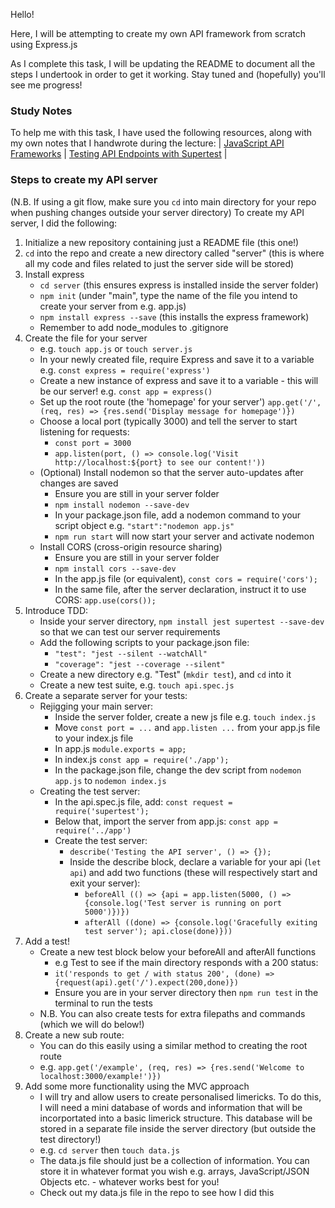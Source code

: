 Hello!

Here, I will be attempting to create my own API framework from scratch using Express.js

As I complete this task, I will be updating the README to document all the steps I undertook in order to get it working.  Stay tuned and (hopefully) you'll see me progress!

### Study Notes
To help me with this task, I have used the following resources, along with my own notes that I handwrote during the lecture:
| [JavaScript API Frameworks](https://github.com/getfutureproof/fp_guides_wiki/wiki/JavaScript-API-Frameworks) | [Testing API Endpoints with Supertest](https://github.com/getfutureproof/fp_guides_wiki/wiki/API-Endpoint-Testing-with-Supertest) |

### Steps to create my API server
(N.B. If using a git flow, make sure you `cd` into main directory for your repo when pushing changes outside your server directory)
To create my API server, I did the following:
1. Initialize a new repository containing just a README file (this one!)
2. `cd` into the repo and create a new directory called "server" (this is where all my code and files related to just the server side will be stored)
3. Install express
    - `cd server` (this ensures express is installed inside the server folder)
    - `npm init` (under "main", type the name of the file you intend to create your server from e.g. app.js)
    - `npm install express --save` (this installs the express framework)
    - Remember to add node_modules to .gitignore
4. Create the file for your server
    - e.g. `touch app.js` or `touch server.js`
    - In your newly created file, require Express and save it to a variable e.g. `const express = require('express')`
    - Create a new instance of express and save it to a variable - this will be our server! e.g. `const app = express()`
    - Set up the root route (the 'homepage' for your server') `app.get('/', (req, res) => {res.send('Display message for homepage')})`
    - Choose a local port (typically 3000) and tell the server to start listening for requests: 
        - `const port = 3000`
        - `app.listen(port, () => console.log('Visit http://localhost:${port} to see our content!'))`
    - (Optional) Install nodemon so that the server auto-updates after changes are saved
        - Ensure you are still in your server folder
        - `npm install nodemon --save-dev`
        - In your package.json file, add a nodemon command to your script object e.g. `"start":"nodemon app.js"`
        - `npm run start` will now start your server and activate nodemon
    - Install CORS (cross-origin resource sharing)
        - Ensure you are still in your server folder
        - `npm install cors --save-dev`
        - In the app.js file (or equivalent), `const cors = require('cors');`
        - In the same file, after the server declaration, instruct it to use CORS: `app.use(cors());`
5. Introduce TDD:
    - Inside your server directory, `npm install jest supertest --save-dev` so that we can test our server requirements
    - Add the following scripts to your package.json file:
        - `"test": "jest --silent --watchAll"`
        - `"coverage": "jest --coverage --silent"`
    - Create a new directory e.g. "Test" (`mkdir test`),  and `cd` into it
    - Create a new test suite, e.g. `touch api.spec.js`
6. Create a separate server for your tests:
    - Rejigging your main server:
        - Inside the server folder, create a new js file e.g. `touch index.js`
        - Move `const port = ...` and `app.listen ...` from your app.js file to your index.js file
        - In app.js `module.exports = app;`
        - In index.js `const app = require('./app');`
        - In the package.json file, change the dev script from `nodemon app.js` to `nodemon index.js`
    - Creating the test server:
        - In the api.spec.js file, add: `const request = require('supertest');`
        - Below that, import the server from app.js: `const app = require('../app')`
        - Create the test server:
            - `describe('Testing the API server', () => {});`
            - Inside the describe block, declare a variable for your api (`let api`) and add two functions (these will respectively start and exit your server):
                - `beforeAll (() => {api = app.listen(5000, () => {console.log('Test server is running on port 5000')})})`
                - `afterAll ((done) => {console.log('Gracefully exiting test server'); api.close(done)}))`
7. Add a test!
    - Create a new test block below your beforeAll and afterAll functions
        - e.g Test to see if the main directory responds with a 200 status:
        - `it('responds to get / with status 200', (done) => {request(api).get('/').expect(200,done)})`
        - Ensure you are in your server directory then `npm run test` in the terminal to run the tests
    - N.B. You can also create tests for extra filepaths and commands (which we will do below!)
8. Create a new sub route:
    - You can do this easily using a similar method to creating the root route
    - e.g. `app.get('/example', (req, res) => {res.send('Welcome to localhost:3000/example!')})`
9. Add some more functionality using the MVC approach
    - I will try and allow users to create personalised limericks.  To do this, I will need a mini database of words and information that will be incorportated into a basic limerick structure.  This database will be stored in a separate file inside the server directory (but outside the test directory!)
    - e.g. `cd server` then `touch data.js`
    - The data.js file should just be a collection of information.  You can store it in whatever format you wish e.g. arrays, JavaScript/JSON Objects etc. - whatever works best for you!
    - Check out my data.js file in the repo to see how I did this